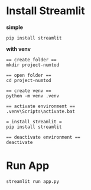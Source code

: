 # Install Streamlit
**simple**
```
pip install streamlit
```
**with venv**
```
== create folder ==
mkdir project-numtod

== open folder ==
cd project-numtod

== create venv ==
python -m venv .venv

== activate environment ==
.venv\Scripts\activate.bat

= install streamlit =
pip install streamlit

== deactivate environment ==
deactivate
```

# Run App
```
streamlit run app.py
```